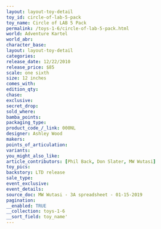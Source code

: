 ```yaml
---
layout: layout-toy-detail 
toy_id: circle-of-lab-5-pack
toy_name: Circle of LAB 5 Pack
permalink: /toys-1-6/circle-of-lab-5-pack.html
world: Adventure Kartel
world_abr: 
character_base: 
layout: layout-toy-detail
categories: 
release_date: 12/22/2010
release_price: $85 
scale: one sixth
size: 12 inches
comes_with: 
edition_qty: 
chase: 
exclusive: 
secret_drop: 
sold_where: 
bamba_points: 
packaging_type: 
product_code_/_link: 000NL
designer: Ashley Wood
makers: 
points_of_articulation: 
variants: 
you_might_also_like: 
article_contributors: [Phil Back, Don Slater, MW Wutasi]
toy_pics: 
backstory: LTD release
sale_type: 
event_exclusive: 
event_details: 
source_doc: MW Wutasi - 3A spreadsheet - 01-15-2019
pagination: 
__enabled: TRUE
__collection: toys-1-6
__sort_field: toy_name'
---
```

